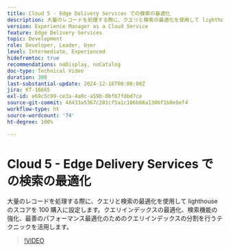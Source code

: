 ```yaml
---
title: Cloud 5 - Edge Delivery Services での検索の最適化
description: 大量のレコードを処理する際に、クエリと検索の最適化を使用して lighthouse のスコアを 100 購入に設定します。
version: Experience Manager as a Cloud Service
feature: Edge Delivery Services
topic: Development
role: Developer, Leader, User
level: Intermediate, Experienced
hidefromtoc: true
recommendations: noDisplay, noCatalog
doc-type: Technical Video
duration: 308
last-substantial-update: 2024-12-16T00:00:00Z
jira: KT-16665
exl-id: e69c5c99-ce3a-4a8c-a59b-0bf67fdbd7ce
source-git-commit: 48433a5367c281cf5a1c106b08a1306f1b0e8ef4
workflow-type: ht
source-wordcount: '74'
ht-degree: 100%

---
```


# Cloud 5 - Edge Delivery Services での検索の最適化

大量のレコードを処理する際に、クエリと検索の最適化を使用して lighthouse のスコアを 100 購入に設定します。クエリインデックスの最適化、検索機能の強化、最善のパフォーマンス最適化のためのクエリインデックスの分割を行うテクニックを活用します。

>[!VIDEO](https://video.tv.adobe.com/v/3440976/?learn=on&enablevpops)
